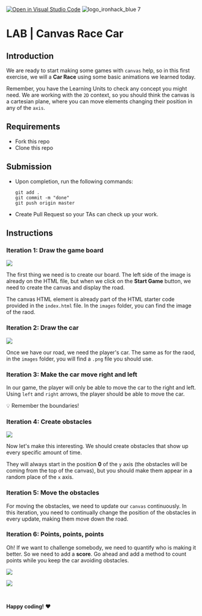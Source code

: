[![Open in Visual Studio Code](https://classroom.github.com/assets/open-in-vscode-f059dc9a6f8d3a56e377f745f24479a46679e63a5d9fe6f495e02850cd0d8118.svg)](https://classroom.github.com/online_ide?assignment_repo_id=6835003&assignment_repo_type=AssignmentRepo)
![logo_ironhack_blue 7](https://user-images.githubusercontent.com/23629340/40541063-a07a0a8a-601a-11e8-91b5-2f13e4e6b441.png)

# LAB | Canvas Race Car

## Introduction

We are ready to start making some games with `canvas` help, so in this first exercise, we will a **Car Race** using some basic animations we learned today.

Remember, you have the Learning Units to check any concept you might need. We are working with the `2D` context, so you should think the canvas is a cartesian plane, where you can move elements changing their position in any of the `axis`.

## Requirements

- Fork this repo
- Clone this repo

## Submission

- Upon completion, run the following commands:

  ```
  git add .
  git commit -m "done"
  git push origin master
  ```

- Create Pull Request so your TAs can check up your work.

## Instructions

### Iteration 1: Draw the game board

![](https://s3-eu-west-1.amazonaws.com/ih-materials/uploads/upload_ab5a6ba28003829bd3d8d485feeee649.png)

The first thing we need is to create our board. The left side of the image is already on the HTML file, but when we click on the **Start Game** button, we need to create the canvas and display the road.

The canvas HTML element is already part of the HTML starter code provided in the `index.html` file. In the `images` folder, you can find the image of the raod.

### Iteration 2: Draw the car

![](https://s3-eu-west-1.amazonaws.com/ih-materials/uploads/upload_9a8f35a079a1343f39cee4028ab8a081.png)

Once we have our road, we need the player's car. The same as for the raod, in the `images` folder, you will find a `.png` file you should use.

### Iteration 3: Make the car move right and left

In our game, the player will only be able to move the car to the right and left. Using `left` and `right` arrows, the player should be able to move the car.

:bulb: Remember the boundaries!

### Iteration 4: Create obstacles

![](https://s3-eu-west-1.amazonaws.com/ih-materials/uploads/upload_618fa6bbeed08f1e74b9457af1ecaf4c.png)

Now let's make this interesting. We should create obstacles that show up every specific amount of time.

They will always start in the position **0** of the `y` axis (the obstacles will be coming from the top of the canvas), but you should make them appear in a random place of the `x` axis.

### Iteration 5: Move the obstacles

For moving the obstacles, we need to update our `canvas` continuously. In this iteration, you need to continually change the position of the obstacles in every update, making them move down the road.

### Iteration 6: Points, points, points

Oh! If we want to challenge somebody, we need to quantify who is making it better. So we need to add a **score**. Go ahead and add a method to count points while you keep the car avoiding obstacles.

![](https://s3-eu-west-1.amazonaws.com/ih-materials/uploads/upload_e4b1a09cee1b1a827a2c68023d0d2b1f.png)

![](https://s3-eu-west-1.amazonaws.com/ih-materials/uploads/upload_4e64a09180fd0add2766f7e28ebce6bf.png)

<br>

**Happy coding!** :heart:

